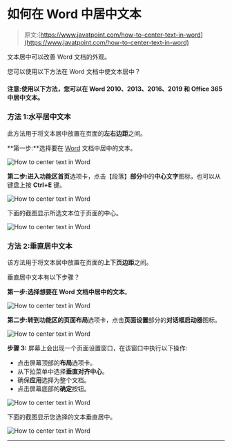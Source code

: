 # 如何在 Word 中居中文本

> 原文:[https://www.javatpoint.com/how-to-center-text-in-word](https://www.javatpoint.com/how-to-center-text-in-word)

文本居中可以改善 Word 文档的外观。

您可以使用以下方法在 Word 文档中使文本居中？

#### 注意:使用以下方法，您可以在 Word 2010、2013、2016、2019 和 Office 365 中居中文本。

### 方法 1:水平居中文本

此方法用于将文本居中放置在页面的**左右边距**之间。

**第一步:**选择要在 [Word](https://www.javatpoint.com/ms-word-tutorial) 文档中居中的文本。

![How to center text in Word](../Images/5517055aa40f6ef1d4413afc6f506403.png)

**第二步:**进入功能区**首页**选项卡，点击【段落】**部分**中的**中心文字**图标，也可以从键盘上按 **Ctrl+E** 键。

![How to center text in Word](../Images/6d2cae9384207478a41bfb758f08500f.png)

下面的截图显示所选文本位于页面的中心。

![How to center text in Word](../Images/a35f7d687cc2de8c58816a1ac915a5bb.png)

### 方法 2:垂直居中文本

该方法用于将文本居中放置在页面的**上下页边距**之间。

垂直居中文本有以下步骤？

**第一步:选择想要在 Word 文档中居中的文本**。

![How to center text in Word](../Images/5e3980deaff3160055298b3ae228d14e.png)

**第二步:**转到功能区的**页面布局**选项卡，点击**页面设置**部分的**对话框启动器**图标。

![How to center text in Word](../Images/1ac8f5ee786b52b75bb24076fbeb19fc.png)

**步骤 3:** 屏幕上会出现一个页面设置窗口，在该窗口中执行以下操作:

*   点击屏幕顶部的**布局**选项卡。
*   从下拉菜单中选择**垂直对齐中心**。
*   确保**应用**选择为整个文档。
*   点击屏幕底部的**确定**按钮。

![How to center text in Word](../Images/bb81e7acdd5fe9b077c98c6452b70fc8.png)

下面的截图显示您选择的文本垂直居中。

![How to center text in Word](../Images/c2f0839d14b83154cf9b6c0841f48f88.png)

* * *